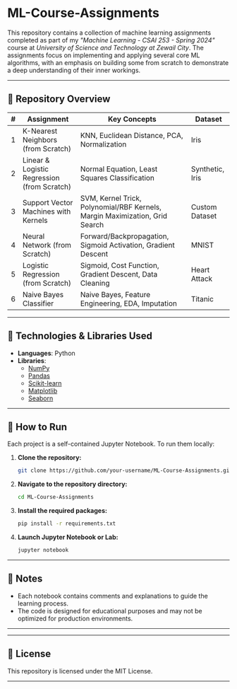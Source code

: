 # ML-Course-Assignments

This repository contains a collection of machine learning assignments completed as part of my _"Machine Learning - CSAI 253 - Spring 2024"_ course at _University of Science and Technology at Zewail City_. The assignments focus on implementing and applying several core ML algorithms, with an emphasis on building some from scratch to demonstrate a deep understanding of their inner workings.

---

## 📁 Repository Overview

| # | Assignment                             | Key Concepts                                                                 | Dataset         |
|---|-------------------------------------|------------------------------------------------------------------------------|-----------------|
| 1 | K-Nearest Neighbors (from Scratch)  | KNN, Euclidean Distance, PCA, Normalization                                  | Iris            |
| 2 | Linear & Logistic Regression (from Scratch) | Normal Equation, Least Squares Classification                         | Synthetic, Iris  |
| 3 | Support Vector Machines with Kernels | SVM, Kernel Trick, Polynomial/RBF Kernels, Margin Maximization, Grid Search | Custom Dataset  |
| 4 | Neural Network (from Scratch)       | Forward/Backpropagation, Sigmoid Activation, Gradient Descent               | MNIST           |
| 5 | Logistic Regression (from Scratch)  | Sigmoid, Cost Function, Gradient Descent, Data Cleaning                     | Heart Attack    |
| 6 | Naive Bayes Classifier              | Naive Bayes, Feature Engineering, EDA, Imputation                            | Titanic         |

---

## 🧰 Technologies & Libraries Used

- **Languages**: Python  
- **Libraries**:  
  - [NumPy](https://numpy.org/)  
  - [Pandas](https://pandas.pydata.org/)  
  - [Scikit-learn](https://scikit-learn.org/)  
  - [Matplotlib](https://matplotlib.org/)  
  - [Seaborn](https://seaborn.pydata.org/)

---

## 🚀 How to Run

Each project is a self-contained Jupyter Notebook. To run them locally:

1. **Clone the repository:**

    ```bash
    git clone https://github.com/your-username/ML-Course-Assignments.git
    ```

2. **Navigate to the repository directory:**

    ```bash
    cd ML-Course-Assignments
    ```

3. **Install the required packages:**

    ```bash
    pip install -r requirements.txt
    ```

4. **Launch Jupyter Notebook or Lab:**

    ```bash
    jupyter notebook
    ```

---

## 📌 Notes

- Each notebook contains comments and explanations to guide the learning process.
- The code is designed for educational purposes and may not be optimized for production environments.

---
---

## 📄 License

This repository is licensed under the MIT License.

---
